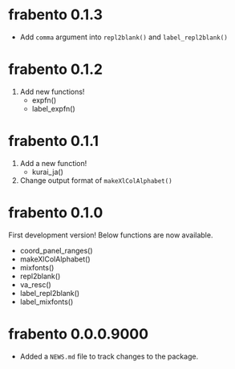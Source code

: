 # frabento 0.1.3
- Add `comma` argument into `repl2blank()` and `label_repl2blank()`

# frabento 0.1.2
1. Add new functions!
    - expfn()
    - label_expfn()

# frabento 0.1.1
1. Add a new function!
    - kurai_ja()
2. Change output format of `makeXlColAlphabet()`

# frabento 0.1.0
First development version! Below functions are now available.

- coord_panel_ranges()
- makeXlColAlphabet()
- mixfonts()
- repl2blank()
- va_resc()
- label_repl2blank()
- label_mixfonts()

# frabento 0.0.0.9000

* Added a `NEWS.md` file to track changes to the package.
